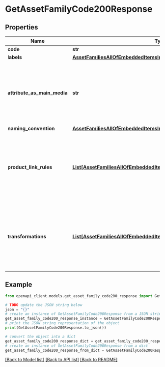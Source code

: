 # GetAssetFamilyCode200Response


## Properties

Name | Type | Description | Notes
------------ | ------------- | ------------- | -------------
**code** | **str** | Asset family code | 
**labels** | [**AssetFamiliesAllOfEmbeddedItemsInnerAllOfLabels**](AssetFamiliesAllOfEmbeddedItemsInnerAllOfLabels.md) |  | [optional] 
**attribute_as_main_media** | **str** | Attribute code that is used as the main media of the asset family. | [optional] [default to 'First media file or media link attribute that was created']
**naming_convention** | [**AssetFamiliesAllOfEmbeddedItemsInnerAllOfNamingConvention**](AssetFamiliesAllOfEmbeddedItemsInnerAllOfNamingConvention.md) |  | [optional] 
**product_link_rules** | [**List[AssetFamiliesAllOfEmbeddedItemsInnerAllOfProductLinkRulesInner]**](AssetFamiliesAllOfEmbeddedItemsInnerAllOfProductLinkRulesInner.md) | The rules that will be run after the asset creation, in order to automatically link the assets of this family to a set of products. To understand the format of this property, see &lt;a href&#x3D;&#39;/concepts/asset-manager.html#focus-on-the-product-link-rule&#39;&gt;here&lt;/a&gt;. | [optional] 
**transformations** | [**List[AssetFamiliesAllOfEmbeddedItemsInnerAllOfTransformationsInner]**](AssetFamiliesAllOfEmbeddedItemsInnerAllOfTransformationsInner.md) | The transformations to perform on source files in order to generate new files into your asset attributes (only available since v4.0). To understand the format of this property, see &lt;a href&#x3D;&#39;/concepts/asset-manager.html#focus-on-the-transformations&#39;&gt;here&lt;/a&gt;. | [optional] 

## Example

```python
from openapi_client.models.get_asset_family_code200_response import GetAssetFamilyCode200Response

# TODO update the JSON string below
json = "{}"
# create an instance of GetAssetFamilyCode200Response from a JSON string
get_asset_family_code200_response_instance = GetAssetFamilyCode200Response.from_json(json)
# print the JSON string representation of the object
print(GetAssetFamilyCode200Response.to_json())

# convert the object into a dict
get_asset_family_code200_response_dict = get_asset_family_code200_response_instance.to_dict()
# create an instance of GetAssetFamilyCode200Response from a dict
get_asset_family_code200_response_from_dict = GetAssetFamilyCode200Response.from_dict(get_asset_family_code200_response_dict)
```
[[Back to Model list]](../README.md#documentation-for-models) [[Back to API list]](../README.md#documentation-for-api-endpoints) [[Back to README]](../README.md)


